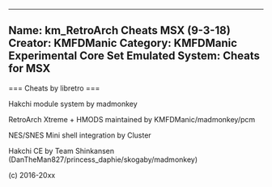 -----------------------
Name: km_RetroArch Cheats MSX (9-3-18)
Creator: KMFDManic
Category: KMFDManic Experimental Core Set
Emulated System: Cheats for MSX
-----------------------
=== Cheats by libretro ===

Hakchi module system by madmonkey

RetroArch Xtreme + HMODS maintained by KMFDManic/madmonkey/pcm

NES/SNES Mini shell integration by Cluster

Hakchi CE by Team Shinkansen (DanTheMan827/princess_daphie/skogaby/madmonkey)

(c) 2016-20xx
